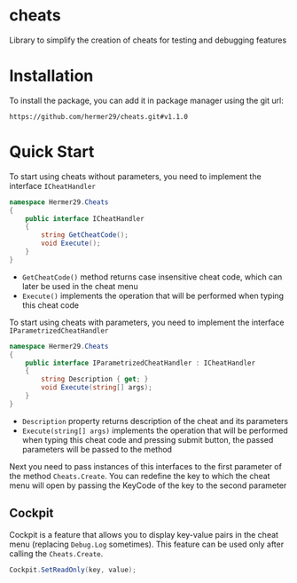 # cheats

Library to simplify the creation of cheats for testing and debugging features

# Installation

To install the package, you can add it in package manager using the git url: 

`https://github.com/hermer29/cheats.git#v1.1.0`

# Quick Start

To start using cheats without parameters, you need to implement the interface `ICheatHandler`

```csharp
namespace Hermer29.Cheats
{
    public interface ICheatHandler
    {
        string GetCheatCode();
        void Execute();
    }
}
```

- `GetCheatCode()` method returns case insensitive cheat code, which can later be used in the cheat menu
- `Execute()` implements the operation that will be performed when typing this cheat code

To start using cheats with parameters, you need to implement the interface `IParametrizedCheatHandler`

```csharp
namespace Hermer29.Cheats
{
    public interface IParametrizedCheatHandler : ICheatHandler
    {
        string Description { get; }
        void Execute(string[] args);
    }
}
```

- `Description` property returns description of the cheat and its parameters
- `Execute(string[] args)` implements the operation that will be performed when typing this cheat code and pressing submit button, the passed parameters will be passed to the method

Next you need to pass instances of this interfaces to the first parameter of the method `Cheats.Create`.
You can redefine the key to which the cheat menu will open by passing the KeyCode of the key to the second parameter

## Cockpit

Cockpit is a feature that allows you to display key-value pairs in the cheat menu (replacing `Debug.Log` sometimes). This feature can be used only after calling the `Cheats.Create`.

```csharp
Cockpit.SetReadOnly(key, value);
```
